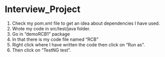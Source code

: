 # Interview_Project
1.	Check my pom.xml file to get an idea about dependencies I have used.
2.	Wrote my code in src/test/java folder.
3.	Go in “demoRCB1” package
4.	In that there is my code file named “RCB”
5.	Right click where I have written the code then click on “Run as”.
6.	Then click on “TestNG test”.

